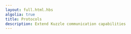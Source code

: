```yaml
---
layout: full.html.hbs
algolia: true
title: Protocols
description: Extend Kuzzle communication capabilities
---
```

